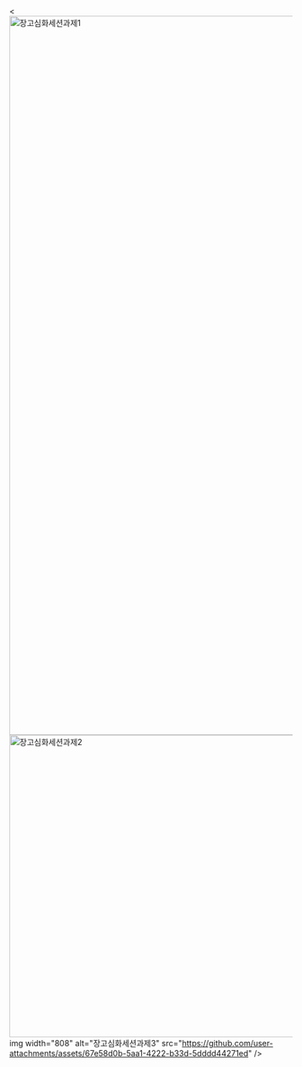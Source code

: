 <<img width="1280" alt="장고심화세션과제1" src="https://github.com/user-attachments/assets/d80f3843-17c5-4e4e-a42f-abd679c4a7e0" />
<img width="538" alt="장고심화세션과제2" src="https://github.com/user-attachments/assets/6dec81c2-e554-4762-9eb4-0c940585d409" />
img width="808" alt="장고심화세션과제3" src="https://github.com/user-attachments/assets/67e58d0b-5aa1-4222-b33d-5dddd44271ed" />
